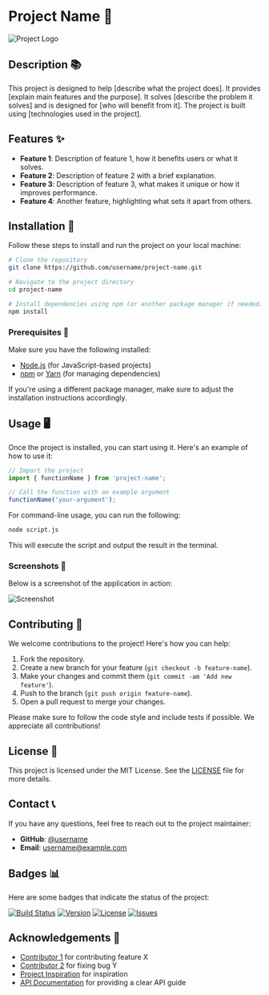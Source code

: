 
# Project Name 🚀

![Project Logo](https://example.com/logo.png)

## Description 📚

This project is designed to help [describe what the project does]. It provides [explain main features and the purpose]. It solves [describe the problem it solves] and is designed for [who will benefit from it]. The project is built using [technologies used in the project].

## Features ✨
- **Feature 1**: Description of feature 1, how it benefits users or what it solves.
- **Feature 2**: Description of feature 2 with a brief explanation.
- **Feature 3**: Description of feature 3, what makes it unique or how it improves performance.
- **Feature 4**: Another feature, highlighting what sets it apart from others.

## Installation 🔧

Follow these steps to install and run the project on your local machine:

```bash
# Clone the repository
git clone https://github.com/username/project-name.git

# Navigate to the project directory
cd project-name

# Install dependencies using npm (or another package manager if needed)
npm install
```

### Prerequisites 📌
Make sure you have the following installed:
- [Node.js](https://nodejs.org/) (for JavaScript-based projects)
- [npm](https://www.npmjs.com/) or [Yarn](https://yarnpkg.com/) (for managing dependencies)

If you're using a different package manager, make sure to adjust the installation instructions accordingly.

## Usage 🖥️

Once the project is installed, you can start using it. Here's an example of how to use it:

```javascript
// Import the project
import { functionName } from 'project-name';

// Call the function with an example argument
functionName('your-argument');
```

For command-line usage, you can run the following:

```bash
node script.js
```

This will execute the script and output the result in the terminal.

### Screenshots 📸
Below is a screenshot of the application in action:

![Screenshot](https://example.com/screenshot.png)

## Contributing 🤝

We welcome contributions to the project! Here's how you can help:

1. Fork the repository.
2. Create a new branch for your feature (`git checkout -b feature-name`).
3. Make your changes and commit them (`git commit -am 'Add new feature'`).
4. Push to the branch (`git push origin feature-name`).
5. Open a pull request to merge your changes.

Please make sure to follow the code style and include tests if possible. We appreciate all contributions!

## License 📄

This project is licensed under the MIT License. See the [LICENSE](LICENSE) file for more details.

## Contact 📞

If you have any questions, feel free to reach out to the project maintainer:

- **GitHub**: [@username](https://github.com/username)
- **Email**: username@example.com

## Badges 📊

Here are some badges that indicate the status of the project:

[![Build Status](https://img.shields.io/travis/username/project-name.svg?style=flat-square)](https://travis-ci.org/username/project-name)
[![Version](https://img.shields.io/npm/v/project-name.svg?style=flat-square)](https://www.npmjs.com/package/project-name)
[![License](https://img.shields.io/badge/license-MIT-blue.svg?style=flat-square)](https://opensource.org/licenses/MIT)
[![Issues](https://img.shields.io/github/issues/username/project-name.svg?style=flat-square)](https://github.com/username/project-name/issues)

## Acknowledgements 🙏

- [Contributor 1](https://github.com/contributor1) for contributing feature X
- [Contributor 2](https://github.com/contributor2) for fixing bug Y
- [Project Inspiration](https://github.com/inspired-project) for inspiration
- [API Documentation](https://example.com/api-docs) for providing a clear API guide
